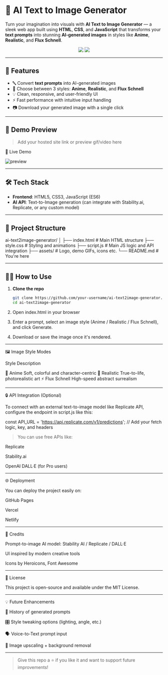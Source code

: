 
# 🧠 AI Text to Image Generator

Turn your imagination into visuals with **AI Text to Image Generator** — a sleek web app built using **HTML**, **CSS**, and **JavaScript** that transforms your **text prompts** into stunning **AI-generated images** in styles like **Anime**, **Realistic**, and **Flux Schnell**.

<p align="center">
  <img src="https://img.shields.io/badge/Project-AI%20Text2Image-blueviolet?style=for-the-badge" />
  <img src="https://img.shields.io/badge/Made%20With-HTML%2FCSS%2FJS-orange?style=for-the-badge" />
</p>

---

## 🚀 Features

- 🔤 Convert **text prompts** into AI-generated images
- 🎨 Choose between 3 styles: **Anime**, **Realistic**, and **Flux Schnell**
- 💡 Clean, responsive, and user-friendly UI
- ⚡ Fast performance with intuitive input handling
- 📷 Download your generated image with a single click

---

## 📸 Demo Preview

> Add your hosted site link or preview gif/video here

🔗 Live Demo

![preview](assets/demo-preview.gif)

---

## 🛠️ Tech Stack

- **Frontend**: HTML5, CSS3, JavaScript (ES6)
- **AI API**: Text-to-Image generation (can integrate with Stability.ai, Replicate, or any custom model)

---

## 📂 Project Structure

ai-text2image-generator/ │ ├── index.html          # Main HTML structure ├── style.css           # Styling and animations ├── script.js           # Main JS logic and API integration ├── assets/             # Logo, demo GIFs, icons etc. └── README.md           # You're here

---

## 🧑‍💻 How to Use

1. **Clone the repo**
   ```bash
   git clone https://github.com/your-username/ai-text2image-generator.git
   cd ai-text2image-generator

2. Open index.html in your browser


3. Enter a prompt, select an image style (Anime / Realistic / Flux Schnell), and click Generate.


4. Download or save the image once it's rendered.




---

🖼️ Image Style Modes

Style	Description

🧚 Anime	Soft, colorful and character-centric
🌆 Realistic	True-to-life, photorealistic art
⚡ Flux Schnell	High-speed abstract surrealism



---

🔒 API Integration (Optional)

To connect with an external text-to-image model like Replicate API, configure the endpoint in script.js like this:

const API_URL = 'https://api.replicate.com/v1/predictions';
// Add your fetch logic, key, and headers

> You can use free APIs like:

Replicate

Stability.ai

OpenAI DALL·E (for Pro users)





---

🌐 Deployment

You can deploy the project easily on:

GitHub Pages

Vercel

Netlify



---

🙌 Credits

Prompt-to-image AI model: Stability AI / Replicate / DALL·E

UI inspired by modern creative tools

Icons by Heroicons, Font Awesome



---

📄 License

This project is open-source and available under the MIT License.


---

💡 Future Enhancements

🔁 History of generated prompts

🎛️ Style tweaking options (lighting, angle, etc.)

🗣️ Voice-to-Text prompt input

🌌 Image upscaling + background removal



---

> Give this repo a ⭐ if you like it and want to support future improvements!



